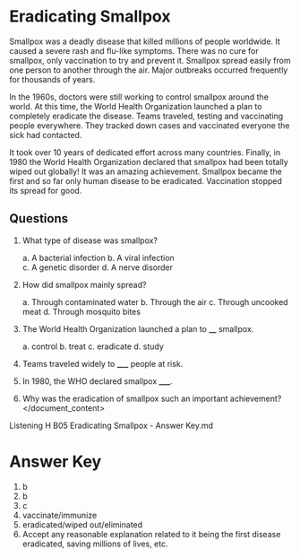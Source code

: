 # Eradicating Smallpox

Smallpox was a deadly disease that killed millions of people worldwide. It caused a severe rash and flu-like symptoms. There was no cure for smallpox, only vaccination to try and prevent it. Smallpox spread easily from one person to another through the air. Major outbreaks occurred frequently for thousands of years.

In the 1960s, doctors were still working to control smallpox around the world. At this time, the World Health Organization launched a plan to completely eradicate the disease. Teams traveled, testing and vaccinating people everywhere. They tracked down cases and vaccinated everyone the sick had contacted.

It took over 10 years of dedicated effort across many countries. Finally, in 1980 the World Health Organization declared that smallpox had been totally wiped out globally! It was an amazing achievement. Smallpox became the first and so far only human disease to be eradicated. Vaccination stopped its spread for good.

## Questions

1. What type of disease was smallpox?

   a. A bacterial infection
   b. A viral infection  
   c. A genetic disorder
   d. A nerve disorder

2. How did smallpox mainly spread?

   a. Through contaminated water
   b. Through the air
   c. Through uncooked meat
   d. Through mosquito bites

3. The World Health Organization launched a plan to ******\_\_****** smallpox.

   a. control
   b. treat
   c. eradicate
   d. study

4. Teams traveled widely to ********\_\_\_******** people at risk.

5. In 1980, the WHO declared smallpox **********\_\_\_**********.

6. Why was the eradication of smallpox such an important achievement?
   </document_content>
   </document>

<document index="2">
<source>Listening H B05 Eradicating Smallpox - Answer Key.md</source>  
<document_content>

# Answer Key

1. b
2. b
3. c
4. vaccinate/immunize
5. eradicated/wiped out/eliminated
6. Accept any reasonable explanation related to it being the first disease eradicated, saving millions of lives, etc.
